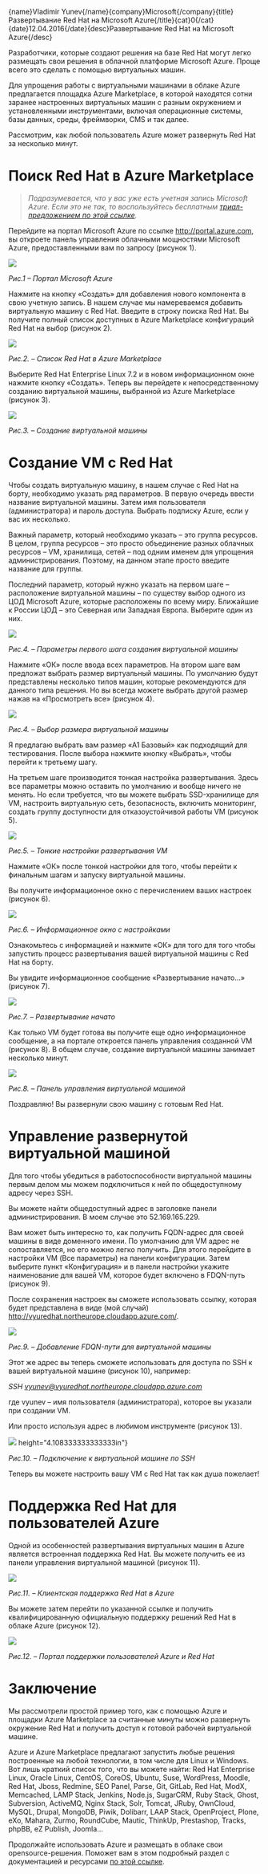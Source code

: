 {name}Vladimir Yunev{/name}{company}Microsoft{/company}{title}Развертывание Red Hat на Microsoft Azure{/title}{cat}0{/cat}{date}12.04.2016{/date}{desc}Развертывание Red Hat на Microsoft Azure{/desc}

Разработчики, которые создают решения на базе Red Hat могут легко
размещать свои решения в облачной платформе Microsoft Azure. Проще всего
это сделать с помощью виртуальных машин.

Для упрощения работы с виртуальными машинами в облаке Azure предлагается
площадка Azure Marketplace, в которой находятся сотни заранее
настроенных виртуальных машин с разным окружением и установленными
инструментами, включая операционные системы, базы данных, среды,
фреймворки, CMS и так далее.

Рассмотрим, как любой пользователь Azure может развернуть Red Hat за
несколько минут.

Поиск Red Hat в Azure Marketplace
=================================

> *Подразумевается, что у вас уже есть учетная запись Microsoft Azure.
> Если это не так, то воспользуйтесь бесплатным [триал-предложением по
> этой ссылке](https://azure.microsoft.com/ru-ru/free/).*

Перейдите на портал Microsoft Azure по ссылке <http://portal.azure.com>,
вы откроете панель управления облачными мощностями Microsoft Azure,
предоставленными вам по запросу (рисунок 1).

![](media/rh1.png)


*Рис.1 – Портал Microsoft Azure*

Нажмите на кнопку «Создать» для добавления нового компонента в свою
учетную запись. В нашем случае мы намереваемся добавить виртуальную
машину с Red Hat. Введите в строку поиска Red Hat. Вы получите полный
список доступных в Azure Marketplace конфигураций Red Hat на выбор
(рисунок 2).

![](media/rh2.png)


*Рис.2. – Список Red Hat в Azure Marketplace*

Выберите Red Hat Enterprise Linux 7.2 и в новом информационном окне
нажмите кнопку «Создать». Теперь вы перейдете к непосредственному
созданию виртуальной машины, выбранной из Azure Marketplace (рисунок 3).

![](media/rh3.png)


*Рис.3. – Создание виртуальной машины*

Создание VM с Red Hat
=====================

Чтобы создать виртуальную машину, в нашем случае с Red Hat на борту,
необходимо указать ряд параметров. В первую очередь ввести название
виртуальной машины. Затем имя пользователя (администратора) и пароль
доступа. Выбрать подписку Azure, если у вас их несколько.

Важный параметр, который необходимо указать – это группа ресурсов. В
целом, группа ресурсов – это просто объединение разных облачных ресурсов
– VM, хранилища, сетей – под одним именем для упрощения
администрирования. Поэтому, на данном этапе просто введите название для
группы.

Последний параметр, который нужно указать на первом шаге – расположение
виртуальной машины – по существу выбор одного из ЦОД Microsoft Azure,
которые расположены по всему миру. Ближайшие к России ЦОД – это Северная
или Западная Европа. Выберите один из них.

![](media/rh4.png)


*Рис.4. – Параметры первого шага создания виртуальной машины*

Нажмите «ОК» после ввода всех параметров. На втором шаге вам предложат
выбрать размер виртуальный машины. По умолчанию будут представлены
несколько типов машин, которые рекомендуются для данного типа решения.
Но вы всегда можете выбрать другой размер нажав на «Просмотреть все»
(рисунок 4).

![](media/rh5.png)


*Рис.4. – Выбор размера виртуальной машины*

Я предлагаю выбрать вам размер «A1 Базовый» как подходящий для
тестирования. После выбора нажмите кнопку «Выбрать», чтобы перейти к
третьему шагу.

На третьем шаге производится тонкая настройка развертывания. Здесь все
параметры можно оставить по умолчанию и вообще ничего не менять. Но если
требуется, что вы можете выбрать SSD-хранилище для VM, настроить
виртуальную сеть, безопасность, включить мониторинг, создать группу
доступности для отказоустойчивой работы VM (рисунок 5).

![](media/rh6.png)


*Рис.5. – Тонкие настройки развертывания VM*

Нажмите «ОК» после тонкой настройки для того, чтобы перейти к финальным
шагам и запуску виртуальной машины.

Вы получите информационное окно с перечислением ваших настроек (рисунок
6).

![](media/rh7.png)


*Рис.6. – Информационное окно с настройками*

Ознакомьтесь с информацией и нажмите «ОК» для того для того чтобы
запустить процесс развертывания вашей виртуальной машины с Red Hat на
борту.

Вы увидите информационное сообщение «Развертывание начато…» (рисунок 7).

![](media/rh8.png)


*Рис.7. – Развертывание начато*

Как только VM будет готова вы получите еще одно информационное
сообщение, а на портале откроется панель управления созданной VM
(рисунок 8). В общем случае, создание виртуальной машины занимает
несколько минут.

![](media/rh9.png)


*Рис.8. – Панель управления виртуальной машиной*

Поздравляю! Вы развернули свою машину с готовым Red Hat.

Управление развернутой виртуальной машиной
==========================================

Для того чтобы убедиться в работоспособности виртуальной машины первым
делом мы можем подключиться к ней по общедоступному адресу через SSH.

Вы можете найти общедоступный адрес в заголовке панели
администрирования. В моем случае это 52.169.165.229.

Вам может быть интересно то, как получить FQDN-адрес для своей машины в
виде доменного имени. По умолчанию для VM адрес не сопоставляется, но
его можно легко получить. Для этого перейдите в настройки VM (Все
параметры) на панели конфигурации. Затем выберите пункт «Конфигурация» и
в панели настройки укажите наименование для вашей VM, которое будет
включено в FDQN-путь (рисунок 9).

После сохранения настроек вы сможете использовать ссылку, которая будет
представлена в виде (мой случай)
<http://vyuredhat.northeurope.cloudapp.azure.com/>.

![](media/rh10.png)


*Рис.9. – Добавление FDQN-пути для виртуальной машины*

Этот же адрес вы теперь сможете использовать для доступа по SSH к вашей
виртуальной машине (рисунок 10), например:

*SSH vyunev@vyuredhat.northeurope.cloudapp.azure.com*

где vyunev – имя пользователя (администратора), которое вы указали при
создании VM.

Или просто используя адрес в любимом инструменте (рисунок 13).

![](media/rh11.png)
height="4.108333333333333in"}

*Рис.10. – Подключение к виртуальной машине по SSH*

Теперь вы можете настроить вашу VM с Red Hat так как душа пожелает!

Поддержка Red Hat для пользователей Azure
=========================================

Одной из особенностей развертывания виртуальных машин в Azure является
встроенная поддержка Red Hat. Вы можете получить ее из панели управления
виртуальной машиной (рисунок 11).

![](media/rh12.png)


*Рис.11. – Клиентская поддержка Red Hat в Azure*

Вы можете затем перейти по указанной ссылке и получить квалифицированную
официальную поддержку решений Red Hat в облаке Azure (рисунок 12).

![](media/rh13.png)


*Рис.12. – Портал поддержки пользователей Azure и Red Hat*

Заключение
==========

Мы рассмотрели простой пример того, как с помощью Azure и площадки Azure
Marketplace за считанные минуты можно развернуть окружение Red Hat и
получить доступ к готовой рабочей виртуальной машине.

Azure и Azure Marketplace предлагают запустить любые решения построенные
на любой технологии, в том числе для Linux и Windows. Вот лишь краткий
список того, что вы можете найти: Red Hat Enterprise Linux, Oracle
Linux, CentOS, CoreOS, Ubuntu, Suse, WordPress, Moodle, Red Hat, Jboss,
Redmine, SEO Panel, Parse, Git, GitLab, Red Hat, ModX, Memcached, LAMP
Stack, Jenkins, Node.js, SugarCRM, Ruby Stack, Ghost, Subversion,
ActiveMQ, Nginx Stack, Solr, Tomcat, JRuby, OwnCloud, MySQL, Drupal,
MongoDB, Piwik, Dolibarr, LAAP Stack, OpenProject, Plone, eXo, Mahara,
Zurmo, RoundCube, Mautic, ThinkUp, Prestashop, Tracks, phpBB, eZ
Publish, Joomla…

Продолжайте использовать Azure и размещать в облаке свои
opensource-решения. Поможет вам в этом подробный раздел с документацией
и ресурсами [по этой
ссылке](https://azure.microsoft.com/ru-ru/documentation/services/virtual-machines/linux/).
